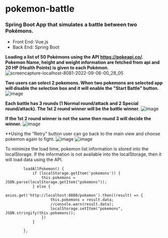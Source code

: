 # pokemon-battle
<h3>Spring Boot App that simulates a battle between two Pokémons.</h3>

- Front End: Vue.js
- Back End: Spring Boot

**Loading a list of 50 Pokémons using the API https://pokeapi.co/. Pokemon Name, height and weight information are fetched from api and 20 HP (Health Points) is given to each Pokémon.**
![screencapture-localhost-8081-2022-09-06-00_28_05](https://user-images.githubusercontent.com/6628742/188548050-367820bd-cceb-4859-b993-9e9db63e0156.png)

**Two users can select 2 pokemons. When two pokemons are selected app will disable the selection box and it will enable the "Start Battle" button.**
![image](https://user-images.githubusercontent.com/6628742/188548066-cff40cb3-1a28-46cf-825f-bde7f4075718.png)

**Each battle has 3 rounds (1 Normal round/attack and 2 Special round/attack). The 1st 2 round winner will be the battle winner.**
![image](https://user-images.githubusercontent.com/6628742/188548088-a5263a84-4d30-4002-b0df-07feeaa25f69.png)

**If the 1st 2 round winner is not the same then round 3 will decide the winner.**
![image](https://user-images.githubusercontent.com/6628742/188548103-e75dd309-c560-405e-9496-fd212d8b7a46.png)

**Using the "Retry" button user can go back to the main view and choose pokemon again to fight.
![image](https://user-images.githubusercontent.com/6628742/188559329-636dac0e-02f1-4ae1-8ccf-21e948c32ed0.png)
![image](https://user-images.githubusercontent.com/6628742/188559406-0eddfe1d-4395-4372-ace5-2bc4c955e480.png)

To minimize the load time, pokemon list information is stored into the localStorage. If the information is not available into the localStorage, then it will load data using the API.

````
        loadAllPokemon() {
            if (localStorage.getItem('pokemons')) {
                this.pokemons = JSON.parse(localStorage.getItem("pokemons"));
            } else {
                axios.get('http://localhost:8080/pokemon').then((result) => {
                    this.pokemons = result.data;
                    //console.warn(result.data);
                    localStorage.setItem("pokemons", JSON.stringify(this.pokemons));
                })
            }

        },
````
